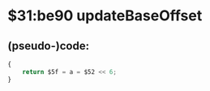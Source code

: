﻿
# $31:be90 updateBaseOffset

<summary></summary>

## (pseudo-)code:
```js
{
	return $5f = a = $52 << 6;
}
```



